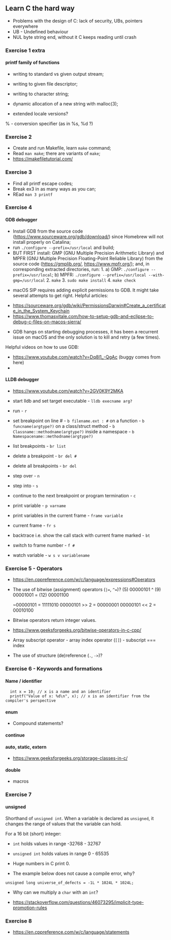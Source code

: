 ## Learn C the hard way

- Problems with the design of C: lack of security, UBs, pointers everywhere
- UB - Undefined behaviour
- NUL byte string end, without it C keeps reading until crash

### Exercise 1 extra

#### printf family of functions

- writing to standard vs given output stream; 
- writing to given file descriptor;
- writing to character string;
- dynamic allocation of a new string with malloc(3);

- extended locale versions?

% - conversion specifier (as in %s, %d ?)

### Exercise 2 

- Create and run Makefile, learn ```make``` command;
- Read ```man make```; there are variants of ```make```;
- https://makefiletutorial.com/

### Exercise 3

- Find all printf escape codes;
- Break ex3 in as many ways as you can;
- REad ```man 3 printf```

### Exercise 4

#### GDB debugger

- Install GDB from the source code (https://www.sourceware.org/gdb/download/) since Homebrew will not install properly on Catalina; 
- run ```./configure --prefix=/usr/local``` and build;
- BUT FIRST install:
    GMP (GNU Multiple Precision Arithmetic Library) and 
    MPFR (GNU Multiple Precision Floating-Point Reliable Library) 
     from the source code (https://gmplib.org/, https://www.mpfr.org/); 
  and, in corresponding extracted directories, run:
  1. 
   a) GMP: ```./configure --prefix=/usr/local```;
   b) MPFR: ```./configure --prefix=/usr/local --with-gmp=/usr/local```
  2. ```make```
  3. ```sudo make install```
  4. ```make check```

* macOS SIP requires adding explicit permissions to GDB.
 It might take several attempts to get right. 
 Helpful articles:
 - https://sourceware.org/gdb/wiki/PermissionsDarwin#Create_a_certificate_in_the_System_Keychain
 - https://www.thomasvitale.com/how-to-setup-gdb-and-eclipse-to-debug-c-files-on-macos-sierra/

* GDB hangs on starting debugging processes, it has been a recurrent issue on macOS and the only solution is to kill and retry (a few times). 

Helpful videos on how to use GDB:
- https://www.youtube.com/watch?v=Dq8l1_-QgAc (buggy comes from here)
- 

#### LLDB debugger

- https://www.youtube.com/watch?v=2GV0K9Y2MKA

- start lldb and set target executable - ```lldb execname arg?```
- run - ```r```
- set breakpoint on line # - ```b filename.ext : #```
                 on a function - ```b funcname(argtype?)```
                 on a class/struct method - ```b Classname::methodname(argtype?)```
                 inside a namespace - ```b Namespacename::methodname(argtype?)```

- list breakpoints - ```br list```
- delete a breakpoint - ```br del #```
- delete all breakpoints - ```br del```

- step over - ```n```
- step into - ```s```
- continue to the next breakpoint or program termination - ```c```

- print variable - ```p varname```

- print variables in the current frame - ```frame variable```

- current frame - ```fr s```

- backtrace i.e. show the call stack with current frame marked - ```bt```
- switch to frame number - ```f #```

- watch variable - ```w s v variablename```


### Exercise 5 - Operators

- https://en.cppreference.com/w/c/language/expressions#Operators

- The use of bitwise (assignment) operators (```|=```, ```^=```)?
   (5)  00000101 ^
   (9)  00001001
 = (12) 00001100   

  ~00000101 = 11111010
  00000101 >> 2 = 00000001 
  00000101 << 2 = 00010100 

- Bitwise operators return integer values.

- https://www.geeksforgeeks.org/bitwise-operators-in-c-cpp/

- Array subscript operator - array index operator (```[]```) - subscript === index
- The use of structure (de)reference (```.```, ```->```)?

### Exercise 6 - Keywords and formations

#### Name / identifier
```
  int x = 10; // x is a name and an identifier
  printf("Value of x: %d\n", x); // x is an identifier from the compiler's perspective
```

#### enum

- Compound statements?

#### continue

#### auto, static, extern
- https://www.geeksforgeeks.org/storage-classes-in-c/

#### double

- macros

### Exercise 7

#### unsigned 
Shorthand of ```unsigned int```.
When a variable is declared as ```unsigned```, it changes the range of values that the variable can hold.

For a 16 bit (short) integer:

- ```int``` holds values in range -32768 - 32767
- ```unsigned int``` holds values in range 0 - 65535

- Huge numbers in C print 0.

- The example below does not cause a compile error, why?

```
unsigned long universe_of_defects = -1L * 1024L * 1024L;
```

- Why can we multiply a ```char``` with an ```int```?

- https://stackoverflow.com/questions/46073295/implicit-type-promotion-rules

### Exercise 8

- https://en.cppreference.com/w/c/language/statements

